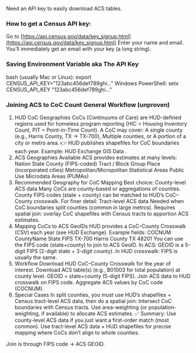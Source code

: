 Need an API key to easily download ACS tables.

### How to get a Census API key:
Go to [https://api.census.gov/data/key_signup.html](https://api.census.gov/data/key_signup.html)
Enter your name and email.
You’ll immediately get an email with your key (a long string).

### Saving Environment Variable aka The API Key
bash (usually Mac or Linux):
export CENSUS_API_KEY="123abc456def789ghi..."
Windows PowerShell:
setx CENSUS_API_KEY "123abc456def789ghi..."

### Joining ACS to CoC Count General Workflow (unproven)
1. HUD CoC Geographies
CoCs (Continuums of Care) are HUD-defined regions used for homeless program reporting (HIC = Housing Inventory Count, PIT = Point-in-Time Count).
A CoC may cover:
A single county (e.g., Harris County, TX → TX-700),
Multiple counties, or
A portion of a city or metro area.
👉 HUD publishes shapefiles for CoC boundaries each year. Example: HUD Exchange GIS Data
.
2. ACS Geographies Available
ACS provides estimates at many levels:
Nation
State
County (FIPS-coded)
Tract / Block Group
Place (incorporated cities)
Metropolitan/Micropolitan Statistical Areas
Public Use Microdata Areas (PUMAs)
3. Recommended Geography for CoC Mapping
Best choice: County-level ACS data
Many CoCs are county-based or aggregations of counties.
County FIPS codes (state + county) can be matched to HUD’s CoC–County crosswalk.
For finer detail: Tract-level ACS data
Needed when CoC boundaries split counties (common in large metros).
Requires spatial join: overlay CoC shapefiles with Census tracts to apportion ACS estimates.
4. Mapping CoCs to ACS GeoIDs
HUD provides a CoC–County Crosswalk (CSV) each year (see HUD Exchange).
Example fields:
COCNUM   CountyName     State   FIPS
TX-700   Harris County  TX      48201
You can use the FIPS code (state+county) to join to ACS GeoID.
In ACS: GEOID is a 5-digit FIPS (2-digit state + 3-digit county).
In HUD crosswalk: FIPS is usually the same.
5. Workflow
Download HUD CoC–County Crosswalk for the year of interest.
Download ACS table(s) (e.g., B01003 for total population) at county level.
GEOID = state+county (5-digit FIPS).
Join ACS data to HUD crosswalk on FIPS code.
Aggregate ACS values by CoC code (COCNUM).
6. Special Cases
In split counties, you must use HUD’s shapefiles + Census tract-level ACS data, then do a spatial join:
Intersect CoC boundaries with Census tracts.
Use area-weighting (or population-weighting, if available) to allocate ACS estimates.
✅ Summary:
Use county-level ACS data if you just want a first-order match (most common).
Use tract-level ACS data + HUD shapefiles for precise mapping where CoCs don’t align to whole counties.

Join is through FIPS code → ACS GEOID.
